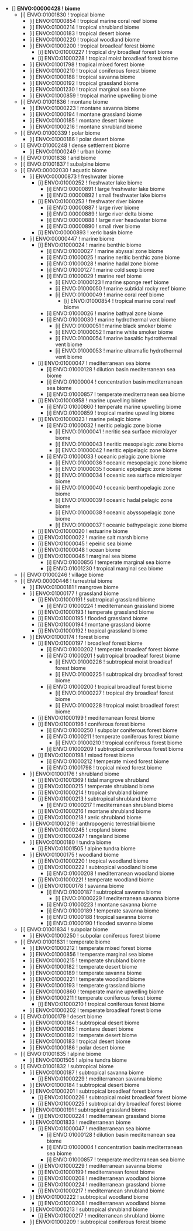 * [] **ENVO:00000428 ! biome**
    * [i] ENVO:01001830 ! tropical biome
        * [i] ENVO:01000854 ! tropical marine coral reef biome
        * [i] ENVO:01000214 ! tropical shrubland biome
        * [i] ENVO:01000183 ! tropical desert biome
        * [i] ENVO:01000220 ! tropical woodland biome
        * [i] ENVO:01000200 ! tropical broadleaf forest biome
            * [i] ENVO:01000227 ! tropical dry broadleaf forest biome
            * [i] ENVO:01000228 ! tropical moist broadleaf forest biome
        * [i] ENVO:01001798 ! tropical mixed forest biome
        * [i] ENVO:01000210 ! tropical coniferous forest biome
        * [i] ENVO:01000188 ! tropical savanna biome
        * [i] ENVO:01000192 ! tropical grassland biome
        * [i] ENVO:01001230 ! tropical marginal sea biome
        * [i] ENVO:01000859 ! tropical marine upwelling biome
    * [i] ENVO:01001836 ! montane biome
        * [i] ENVO:01000223 ! montane savanna biome
        * [i] ENVO:01000194 ! montane grassland biome
        * [i] ENVO:01000185 ! montane desert biome
        * [i] ENVO:01000216 ! montane shrubland biome
    * [i] ENVO:01000339 ! polar biome
        * [i] ENVO:01000186 ! polar desert biome
    * [i] ENVO:01000248 ! dense settlement biome
        * [i] ENVO:01000249 ! urban biome
    * [i] ENVO:01001838 ! arid biome
    * [i] ENVO:01001837 ! subalpine biome
    * [i] ENVO:00002030 ! aquatic biome
        * [i] ENVO:00000873 ! freshwater biome
            * [i] ENVO:01000252 ! freshwater lake biome
                * [i] ENVO:00000891 ! large freshwater lake biome
                * [i] ENVO:00000892 ! small freshwater lake biome
            * [i] ENVO:01000253 ! freshwater river biome
                * [i] ENVO:00000887 ! large river biome
                * [i] ENVO:00000889 ! large river delta biome
                * [i] ENVO:00000888 ! large river headwater biome
                * [i] ENVO:00000890 ! small river biome
            * [i] ENVO:00000893 ! xeric basin biome
        * [i] ENVO:00000447 ! marine biome
            * [i] ENVO:01000024 ! marine benthic biome
                * [i] ENVO:01000027 ! marine abyssal zone biome
                * [i] ENVO:01000025 ! marine neritic benthic zone biome
                * [i] ENVO:01000028 ! marine hadal zone biome
                * [i] ENVO:01000127 ! marine cold seep biome
                * [i] ENVO:01000029 ! marine reef biome
                    * [i] ENVO:01000123 ! marine sponge reef biome
                    * [i] ENVO:01000050 ! marine subtidal rocky reef biome
                    * [i] ENVO:01000049 ! marine coral reef biome
                        * [i] ENVO:01000854 ! tropical marine coral reef biome
                * [i] ENVO:01000026 ! marine bathyal zone biome
                * [i] ENVO:01000030 ! marine hydrothermal vent biome
                    * [i] ENVO:01000051 ! marine black smoker biome
                    * [i] ENVO:01000052 ! marine white smoker biome
                    * [i] ENVO:01000054 ! marine basaltic hydrothermal vent biome
                    * [i] ENVO:01000053 ! marine ultramafic hydrothermal vent biome
            * [i] ENVO:01000047 ! mediterranean sea biome
                * [i] ENVO:01000128 ! dilution basin mediterranean sea biome
                * [i] ENVO:01000004 ! concentration basin mediterranean sea biome
                * [i] ENVO:01000857 ! temperate mediterranean sea biome
            * [i] ENVO:01000858 ! marine upwelling biome
                * [i] ENVO:01000860 ! temperate marine upwelling biome
                * [i] ENVO:01000859 ! tropical marine upwelling biome
            * [i] ENVO:01000023 ! marine pelagic biome
                * [i] ENVO:01000032 ! neritic pelagic zone biome
                    * [i] ENVO:01000041 ! neritic sea surface microlayer biome
                    * [i] ENVO:01000043 ! neritic mesopelagic zone biome
                    * [i] ENVO:01000042 ! neritic epipelagic zone biome
                * [i] ENVO:01000033 ! oceanic pelagic zone biome
                    * [i] ENVO:01000036 ! oceanic mesopelagic zone biome
                    * [i] ENVO:01000035 ! oceanic epipelagic zone biome
                    * [i] ENVO:01000034 ! oceanic sea surface microlayer biome
                    * [i] ENVO:01000040 ! oceanic benthopelagic zone biome
                    * [i] ENVO:01000039 ! oceanic hadal pelagic zone biome
                    * [i] ENVO:01000038 ! oceanic abyssopelagic zone biome
                    * [i] ENVO:01000037 ! oceanic bathypelagic zone biome
            * [i] ENVO:01000020 ! estuarine biome
            * [i] ENVO:01000022 ! marine salt marsh biome
            * [i] ENVO:01000045 ! epeiric sea biome
            * [i] ENVO:01000048 ! ocean biome
            * [i] ENVO:01000046 ! marginal sea biome
                * [i] ENVO:01000856 ! temperate marginal sea biome
                * [i] ENVO:01001230 ! tropical marginal sea biome
    * [i] ENVO:01000246 ! village biome
    * [i] ENVO:00000446 ! terrestrial biome
        * [i] ENVO:01000181 ! mangrove biome
        * [i] ENVO:01000177 ! grassland biome
            * [i] ENVO:01000191 ! subtropical grassland biome
                * [i] ENVO:01000224 ! mediterranean grassland biome
            * [i] ENVO:01000193 ! temperate grassland biome
            * [i] ENVO:01000195 ! flooded grassland biome
            * [i] ENVO:01000194 ! montane grassland biome
            * [i] ENVO:01000192 ! tropical grassland biome
        * [i] ENVO:01000174 ! forest biome
            * [i] ENVO:01000197 ! broadleaf forest biome
                * [i] ENVO:01000202 ! temperate broadleaf forest biome
                * [i] ENVO:01000201 ! subtropical broadleaf forest biome
                    * [i] ENVO:01000226 ! subtropical moist broadleaf forest biome
                    * [i] ENVO:01000225 ! subtropical dry broadleaf forest biome
                * [i] ENVO:01000200 ! tropical broadleaf forest biome
                    * [i] ENVO:01000227 ! tropical dry broadleaf forest biome
                    * [i] ENVO:01000228 ! tropical moist broadleaf forest biome
            * [i] ENVO:01000199 ! mediterranean forest biome
            * [i] ENVO:01000196 ! coniferous forest biome
                * [i] ENVO:01000250 ! subpolar coniferous forest biome
                * [i] ENVO:01000211 ! temperate coniferous forest biome
                    * [i] ENVO:01000210 ! tropical coniferous forest biome
                * [i] ENVO:01000209 ! subtropical coniferous forest biome
            * [i] ENVO:01000198 ! mixed forest biome
                * [i] ENVO:01000212 ! temperate mixed forest biome
                * [i] ENVO:01001798 ! tropical mixed forest biome
        * [i] ENVO:01000176 ! shrubland biome
            * [i] ENVO:01001369 ! tidal mangrove shrubland
            * [i] ENVO:01000215 ! temperate shrubland biome
            * [i] ENVO:01000214 ! tropical shrubland biome
            * [i] ENVO:01000213 ! subtropical shrubland biome
                * [i] ENVO:01000217 ! mediterranean shrubland biome
            * [i] ENVO:01000216 ! montane shrubland biome
            * [i] ENVO:01000218 ! xeric shrubland biome
        * [i] ENVO:01000219 ! anthropogenic terrestrial biome
            * [i] ENVO:01000245 ! cropland biome
            * [i] ENVO:01000247 ! rangeland biome
        * [i] ENVO:01000180 ! tundra biome
            * [i] ENVO:01001505 ! alpine tundra biome
        * [i] ENVO:01000175 ! woodland biome
            * [i] ENVO:01000220 ! tropical woodland biome
            * [i] ENVO:01000222 ! subtropical woodland biome
                * [i] ENVO:01000208 ! mediterranean woodland biome
            * [i] ENVO:01000221 ! temperate woodland biome
            * [i] ENVO:01000178 ! savanna biome
                * [i] ENVO:01000187 ! subtropical savanna biome
                    * [i] ENVO:01000229 ! mediterranean savanna biome
                * [i] ENVO:01000223 ! montane savanna biome
                * [i] ENVO:01000189 ! temperate savanna biome
                * [i] ENVO:01000188 ! tropical savanna biome
                * [i] ENVO:01000190 ! flooded savanna biome
    * [i] ENVO:01001834 ! subpolar biome
        * [i] ENVO:01000250 ! subpolar coniferous forest biome
    * [i] ENVO:01001831 ! temperate biome
        * [i] ENVO:01000212 ! temperate mixed forest biome
        * [i] ENVO:01000856 ! temperate marginal sea biome
        * [i] ENVO:01000215 ! temperate shrubland biome
        * [i] ENVO:01000182 ! temperate desert biome
        * [i] ENVO:01000189 ! temperate savanna biome
        * [i] ENVO:01000221 ! temperate woodland biome
        * [i] ENVO:01000193 ! temperate grassland biome
        * [i] ENVO:01000860 ! temperate marine upwelling biome
        * [i] ENVO:01000211 ! temperate coniferous forest biome
            * [i] ENVO:01000210 ! tropical coniferous forest biome
        * [i] ENVO:01000202 ! temperate broadleaf forest biome
    * [i] ENVO:01000179 ! desert biome
        * [i] ENVO:01000184 ! subtropical desert biome
        * [i] ENVO:01000185 ! montane desert biome
        * [i] ENVO:01000182 ! temperate desert biome
        * [i] ENVO:01000183 ! tropical desert biome
        * [i] ENVO:01000186 ! polar desert biome
    * [i] ENVO:01001835 ! alpine biome
        * [i] ENVO:01001505 ! alpine tundra biome
    * [i] ENVO:01001832 ! subtropical biome
        * [i] ENVO:01000187 ! subtropical savanna biome
            * [i] ENVO:01000229 ! mediterranean savanna biome
        * [i] ENVO:01000184 ! subtropical desert biome
        * [i] ENVO:01000201 ! subtropical broadleaf forest biome
            * [i] ENVO:01000226 ! subtropical moist broadleaf forest biome
            * [i] ENVO:01000225 ! subtropical dry broadleaf forest biome
        * [i] ENVO:01000191 ! subtropical grassland biome
            * [i] ENVO:01000224 ! mediterranean grassland biome
        * [i] ENVO:01001833 ! mediterranean biome
            * [i] ENVO:01000047 ! mediterranean sea biome
                * [i] ENVO:01000128 ! dilution basin mediterranean sea biome
                * [i] ENVO:01000004 ! concentration basin mediterranean sea biome
                * [i] ENVO:01000857 ! temperate mediterranean sea biome
            * [i] ENVO:01000229 ! mediterranean savanna biome
            * [i] ENVO:01000199 ! mediterranean forest biome
            * [i] ENVO:01000208 ! mediterranean woodland biome
            * [i] ENVO:01000224 ! mediterranean grassland biome
            * [i] ENVO:01000217 ! mediterranean shrubland biome
        * [i] ENVO:01000222 ! subtropical woodland biome
            * [i] ENVO:01000208 ! mediterranean woodland biome
        * [i] ENVO:01000213 ! subtropical shrubland biome
            * [i] ENVO:01000217 ! mediterranean shrubland biome
        * [i] ENVO:01000209 ! subtropical coniferous forest biome
